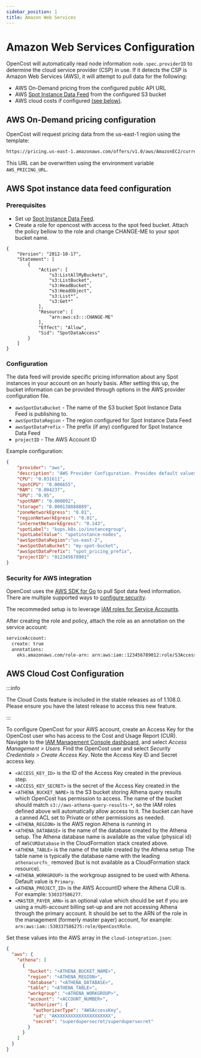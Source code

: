 ```yaml
---
sidebar_position: 1
title: Amazon Web Services
---
```


# Amazon Web Services Configuration

OpenCost will automatically read node information `node.spec.providerID` to determine the cloud service provider (CSP) in use. If it detects the CSP is Amazon Web Services (AWS), it will attempt to pull data for the following:
* AWS On-Demand pricing from the configured public API URL
* AWS [Spot Instance Data Feed](https://docs.aws.amazon.com/AWSEC2/latest/UserGuide/spot-data-feeds.html) from the configured S3 bucket
* AWS cloud costs if configured [(see below)](#aws-cloud-cost-configuration).

## AWS On-Demand pricing configuration

OpenCost will request pricing data from the us-east-1 region using the template:
```sh
https://pricing.us-east-1.amazonaws.com/offers/v1.0/aws/AmazonEC2/current/${node_region}/index.json
```

This URL can be overwritten using the environment variable `AWS_PRICING_URL`.

## AWS Spot instance data feed configuration

### Prerequisites

* Set up [Spot Instance Data Feed](https://docs.aws.amazon.com/AWSEC2/latest/UserGuide/spot-data-feeds.html).
* Create a role for opencost with access to the spot feed bucket.  Attach the policy bellow to the role and change CHANGE-ME to your spot bucket name.
```
{
    "Version": "2012-10-17",
    "Statement": [
        {
            "Action": [
                "s3:ListAllMyBuckets",
                "s3:ListBucket",
                "s3:HeadBucket",
                "s3:HeadObject",
                "s3:List*",
                "s3:Get*"
            ],
            "Resource": [
                "arn:aws:s3:::CHANGE-ME"
            ],
            "Effect": "Allow",
            "Sid": "SpotDataAccess"
        }
    ]
}
```


### Configuration

The data feed will provide specific pricing information about any Spot instances in your account on an hourly basis. After setting this up, the bucket information can be provided through options in the AWS provider configuration file.
* `awsSpotDataBucket` - The name of the S3 bucket Spot Instance Data Feed is publishing to.
* `awsSpotDataRegion` - The region configured for Spot Instance Data Feed
* `awsSpotDataPrefix` - The prefix (if any) configured for Spot Instance Data Feed
* `projectID` - The AWS Account ID

Example configuration:
```json
{
    "provider": "aws",
    "description": "AWS Provider Configuration. Provides default values used if instance type or spot information is not found.",
    "CPU": "0.031611",
    "spotCPU": "0.006655",
    "RAM": "0.004237",
    "GPU": "0.95",
    "spotRAM": "0.000892",
    "storage": "0.000138888889",
    "zoneNetworkEgress": "0.01",
    "regionNetworkEgress": "0.01",
    "internetNetworkEgress": "0.143",
    "spotLabel": "kops.k8s.io/instancegroup",
    "spotLabelValue": "spotinstance-nodes",
    "awsSpotDataRegion":"us-east-2",
    "awsSpotDataBucket": "my-spot-bucket",
    "awsSpotDataPrefix": "spot_pricing_prefix",
    "projectID": "012345678901"
}

```

### Security for AWS integration

OpenCost uses the [AWS SDK for Go](https://aws.amazon.com/sdk-for-go/) to pull Spot data feed information. There are multiple supported ways to [configure security](https://aws.github.io/aws-sdk-go-v2/docs/configuring-sdk/#specifying-credentials).

The recommeded setup is to leverage [IAM roles for Service Accounts](https://docs.aws.amazon.com/eks/latest/userguide/iam-roles-for-service-accounts.html).

After creating the role and policy, attach the role as an annotation on the service account:

```sh
serviceAccount:
  create: true
  annotations:
    eks.amazonaws.com/role-arn: arn:aws:iam::123456789012:role/S3Access
```

## AWS Cloud Cost Configuration

:::info

The Cloud Costs feature is included in the stable releases as of 1.108.0. Please ensure you have the latest release to access this new feature.

:::

To configure OpenCost for your AWS account, create an Access Key for the OpenCost user who has access to the Cost and Usage Report (CUR). Navigate to the [IAM Management Console dashboard](https://console.aws.amazon.com/iam), and select *Access Management > Users*. Find the OpenCost user and select *Security Credentials > Create Access Key*. Note the Access Key ID and Secret access key.

* `<ACCESS_KEY_ID>` is the ID of the Access Key created in the previous step.
* `<ACCESS_KEY_SECRET>` is the secret of the Access Key created in the
* `<ATHENA_BUCKET_NAME>` is the S3 bucket storing Athena query results which OpenCost has permission to access. The name of the bucket should match `s3://aws-athena-query-results-*`, so the IAM roles defined above will automatically allow access to it. The bucket can have a canned ACL set to Private or other permissions as needed.
* `<ATHENA_REGION>` is the AWS region Athena is running in
* `<ATHENA_DATABASE>` is the name of the database created by the Athena setup. The Athena database name is available as the value (physical id) of `AWSCURDatabase` in the CloudFormation stack created above.
* `<ATHENA_TABLE>` is the name of the table created by the Athena setup The table name is typically the database name with the leading `athenacurcfn_` removed (but is not available as a CloudFormation stack resource).
* `<ATHENA_WORKGROUP>` is the workgroup assigned to be used with Athena. Default value is `Primary`.
* `<ATHENA_PROJECT_ID>` is the AWS AccountID where the Athena CUR is. For example: `530337586277`.
* `<MASTER_PAYER_ARN>` is an optional value which should be set if you are using a multi-account billing set-up and are not accessing Athena through the primary account. It should be set to the ARN of the role in the management (formerly master payer) account, for example: `arn:aws:iam::530337586275:role/OpenCostRole`.

Set these values into the AWS array in the `cloud-integration.json`:

``` json
{
  "aws": {
    "athena": [
      {
        "bucket": "<ATHENA_BUCKET_NAME>",
        "region": "<ATHENA_REGION>",
        "database": "<ATHENA_DATABASE>",
        "table": "<ATHENA_TABLE>",
        "workgroup": "<ATHENA_WORKGROUP>",
        "account": "<ACCOUNT_NUMBER>",
        "authorizer": {
          "authorizerType": "AWSAccessKey",
          "id": "AKXXXXXXXXXXXXXXXXXXXX",
          "secret": "superdupersecret/superdupersecret"
        }
      }
    ]
  }
}
```
